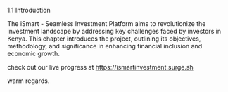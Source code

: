 1.1 Introduction

The iSmart - Seamless Investment Platform aims to revolutionize the investment landscape by addressing key challenges faced by investors in Kenya. This chapter introduces the project, outlining its objectives, methodology, and significance in enhancing financial inclusion and economic growth.

check out our live progress at https://ismartinvestment.surge.sh

warm regards.
